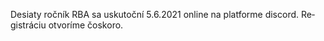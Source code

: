 ﻿---
layout: home
lang: sk
permalink: /
registration: false
---


Desiaty ročník RBA  sa uskutoční 5.6.2021 online na platforme discord. Registráciu otvoríme čoskoro.